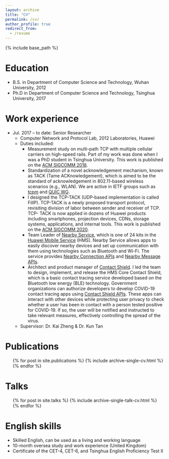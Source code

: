 ```yaml
---
layout: archive
title: "CV"
permalink: /cv/
author_profile: true
redirect_from:
  - /resume
---
```


{% include base_path %}

Education
======
* B.S. in Department of Computer Science and Technology, Wuhan University, 2012
* Ph.D in Department of Computer Science and Technology, Tsinghua University, 2017 

Work experience
======
* Jul. 2017 – to date: Senior Researcher
  * Computer Network and Protocol Lab, 2012 Laboratories, Huawei
  * Duties included: 
    * Measurement study on multi-path TCP with multiple cellular carriers on high-speed rails. Part of my work was done when I was a PhD student in Tsinghua University. This work is published on the [ACM SIGCOMM 2018](https://conferences.sigcomm.org/sigcomm/2018/).
    * Standardization of a novel acknowledgement mechanism, known as TACK (Tame ACKnowledgement), which is aimed to be the standard of acknowledgement in 802.11-based wireless scenarios (e.g., WLAN). We are active in IETF groups such as [tcpm](https://tools.ietf.org/id/draft-li-tcpm-advancing-ack-for-wireless-00.html) and [QUIC WG](https://tools.ietf.org/id/draft-li-quic-optimizing-ack-in-wlan-00.html).
    * I designed the TCP-TACK (UDP-based implementation is called FillP). TCP-TACK is a newly proposed transport protocol, revisiting division of labor between sender and receiver of TCP. TCP- TACK is now applied in dozens of Huawei products including smartphones, projection devices, CDNs, storage systems, applications, and internal tools. This work is published on the [ACM SIGCOMM 2020](https://conferences.sigcomm.org/sigcomm/2020/).
    * Team Leader of [Nearby Service](https://developer.huawei.com/consumer/en/doc/development/HMSCore-Guides/introduction-0000001050040566), which is one of 24 kits in the [Huawei Mobile Service](https://developer.huawei.com/consumer/en/hms) (HMS). Nearby Service allows apps to easily discover nearby devices and set up communication with them using technologies such as Bluetooth and Wi-Fi. The service provides [Nearby Connection APIs](https://developer.huawei.com/consumer/en/doc/development/HMSCore-Guides/connection-preparations-0000001050040586) and [Nearby Message APIs](https://developer.huawei.com/consumer/en/doc/development/HMSCore-Guides/message-preparations-0000001050042561).
    * Architect and product manager of [Contact Shield](https://developer.huawei.com/consumer/en/doc/development/Contact-Shield-V1/introduction-0000001050738511-V1). I led the team to design, implement, and release the HMS Core Contact Shield, which is a basic contact tracing service developed based on the Bluetooth low energy (BLE) technology. Government organizations can authorize developers to develop COVID-19 contact tracing apps using [Contact Shield APIs](https://developer.huawei.com/consumer/en/doc/development/Contact-Shield-V1/contactshield-overview-0000001051058454-V1). These apps can interact with other devices while protecting user privacy to check whether a user has been in contact with a person tested positive for COVID-19. If so, the user will be notified and instructed to take relevant measures, effectively controlling the spread of the virus.
  * Supervisor: Dr. Kai Zheng & Dr. Kun Tan


Publications
======
  <ul>{% for post in site.publications %}
    {% include archive-single-cv.html %}
  {% endfor %}</ul>
  
Talks
======
  <ul>{% for post in site.talks %}
    {% include archive-single-talk-cv.html %}
  {% endfor %}</ul>
  
English skills
======
* Skilled English, can be used as a living and working language
* 10-month oversea study and work experience (United Kingdom)
* Certificate of the CET-4, CET-6, and Tsinghua English Proficiency Test II
